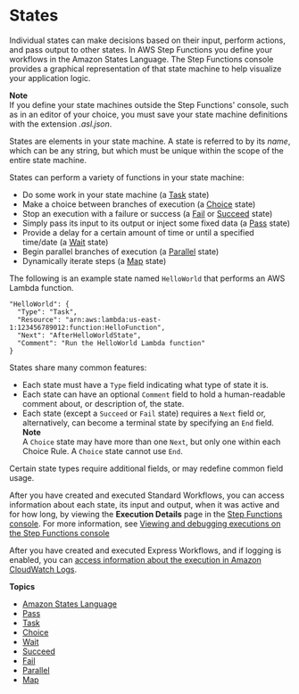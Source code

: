 # States<a name="concepts-states"></a>

Individual states can make decisions based on their input, perform actions, and pass output to other states\. In AWS Step Functions you define your workflows in the Amazon States Language\. The Step Functions console provides a graphical representation of that state machine to help visualize your application logic\.

**Note**  
If you define your state machines outside the Step Functions' console, such as in an editor of your choice, you must save your state machine definitions with the extension *\.asl\.json*\.

States are elements in your state machine\. A state is referred to by its *name*, which can be any string, but which must be unique within the scope of the entire state machine\.

States can perform a variety of functions in your state machine:
+ Do some work in your state machine \(a [Task](amazon-states-language-task-state.md) state\)
+ Make a choice between branches of execution \(a [Choice](amazon-states-language-choice-state.md) state\)
+ Stop an execution with a failure or success \(a [Fail](amazon-states-language-fail-state.md) or [Succeed](amazon-states-language-succeed-state.md) state\)
+ Simply pass its input to its output or inject some fixed data \(a [Pass](amazon-states-language-pass-state.md) state\)
+ Provide a delay for a certain amount of time or until a specified time/date \(a [Wait](amazon-states-language-wait-state.md) state\)
+ Begin parallel branches of execution \(a [Parallel](amazon-states-language-parallel-state.md) state\)
+ Dynamically iterate steps \(a [Map](amazon-states-language-map-state.md) state\)

The following is an example state named `HelloWorld` that performs an AWS Lambda function\.

```
"HelloWorld": {
  "Type": "Task",
  "Resource": "arn:aws:lambda:us-east-1:123456789012:function:HelloFunction",
  "Next": "AfterHelloWorldState",
  "Comment": "Run the HelloWorld Lambda function"
}
```

States share many common features:
+ Each state must have a `Type` field indicating what type of state it is\.
+ Each state can have an optional `Comment` field to hold a human\-readable comment about, or description of, the state\.
+ Each state \(except a `Succeed` or `Fail` state\) requires a `Next` field or, alternatively, can become a terminal state by specifying an `End` field\.
**Note**  
A `Choice` state may have more than one `Next`, but only one within each Choice Rule\. A `Choice` state cannot use `End`\.

Certain state types require additional fields, or may redefine common field usage\.

After you have created and executed Standard Workflows, you can access information about each state, its input and output, when it was active and for how long, by viewing the **Execution Details** page in the [Step Functions console](https://console.aws.amazon.com/states/home?region=us-east-1#/)\. For more information, see [Viewing and debugging executions on the Step Functions console](concepts-sm-exec-details-ui.md)

After you have created and executed Express Workflows, and if logging is enabled, you can [access information about the execution in Amazon CloudWatch Logs](cw-logs.md)\.

**Topics**
+ [Amazon States Language](concepts-amazon-states-language.md)
+ [Pass](amazon-states-language-pass-state.md)
+ [Task](amazon-states-language-task-state.md)
+ [Choice](amazon-states-language-choice-state.md)
+ [Wait](amazon-states-language-wait-state.md)
+ [Succeed](amazon-states-language-succeed-state.md)
+ [Fail](amazon-states-language-fail-state.md)
+ [Parallel](amazon-states-language-parallel-state.md)
+ [Map](amazon-states-language-map-state.md)